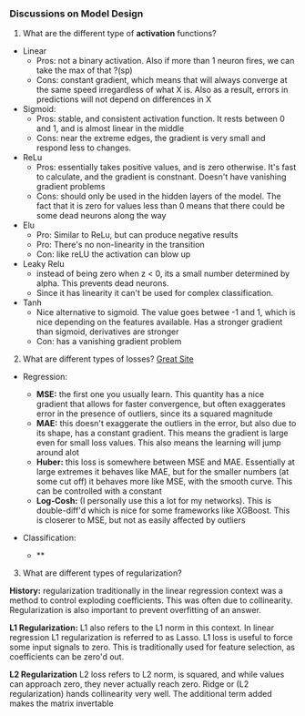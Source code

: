 ### Discussions on Model Design

1. What are the different type of **activation** functions?

- Linear
    - Pros: not a binary activation. Also if more than 1 neuron fires, we can take the max of that ?(sp)
    - Cons: constant gradient, which means that will always converge at the same speed irregardless of what X is. Also as a result, errors in predictions will not depend on differences in X
- Sigmoid:
    - Pros: stable, and consistent activation function. It rests between 0 and 1, and is almost linear in the middle
    - Cons: near the extreme edges, the gradient is very small and respond less to changes.
- ReLu
    - Pros: essentially takes positive values, and is zero otherwise. It's fast to calculate, and the gradient is constnant. Doesn't have vanishing gradient problems
    - Cons: should only be used in the hidden layers of the model. The fact that it is zero for values less than 0 means that there could be some dead neurons along the way
- Elu
    - Pro: Similar to ReLu, but can produce negative results
    - Pro: There's no non-linearity in the transition
    - Con: like reLU the activation can blow up
- Leaky Relu
    - instead of being zero when  z < 0, its a small number determined by alpha. This prevents dead neurons.
    - Since it has linearity it can't be used for complex classification.
- Tanh
    - Nice alternative to sigmoid. The value goes betwee -1 and 1, which is nice depending on the features available. Has a stronger gradient than sigmoid, derivatives are stronger
    - Con: has a vanishing gradient problem

2. What are different types of losses? [Great Site](https://heartbeat.fritz.ai/5-regression-loss-functions-all-machine-learners-should-know-4fb140e9d4b0)

- Regression:
    - **MSE:** the first one you usually learn. This quantity has a nice gradient that allows for faster convergence, but often exaggerates error in the presence of outliers, since its a squared magnitude
    - **MAE:** this doesn't exaggerate the outliers in the error, but also due to its shape, has a constant gradient. This means the gradient is large even for small loss values. This also means the learning will jump around alot
    - **Huber:** this loss is somewhere between MSE and MAE. Essentially at large extremes it behaves like MAE, but for the smaller numbers (at some cut off) it behaves more like MSE, with the smooth curve. This can be controlled with a constant
    - **Log-Cosh:** (I personally use this a lot for my networks). This is double-diff'd which is nice for some frameworks like XGBoost. This is closerer to MSE, but not as easily affected by outliers

- Classification:
    - **

3. What are different types of regularization?

**History:** regularization traditionally in the linear regression context was a method to control exploding coefficients. This was often due to collinearity. Regularization is also important to prevent overfitting of an answer.

**L1 Regularization:** L1 also refers to the L1 norm in this context. In linear regression L1 regularization is referred to as Lasso. L1 loss is useful to force some input signals to zero. This is traditionally used for feature selection, as coefficients can be zero'd out.

**L2 Regularization** L2 loss refers to L2 norm, is squared, and while values can approach zero, they never actually reach zero. Ridge or (L2 regularization) hands collinearity very well. The additional term added makes the matrix invertable

